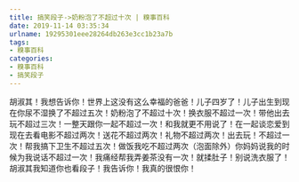 ```yaml
---
title: 搞笑段子->奶粉泡了不超过十次 | 糗事百科
date: 2019-11-14 03:35:34
urlname: 19295301eee28264db263e3cc1b23a7b
tags: 
- 糗事百科
categories:
- 糗事百科
- 搞笑段子
---
```

胡淑其！我想告诉你！世界上这没有这么幸福的爸爸！儿子四岁了！儿子出生到现在你尿不湿换了不超过五次！奶粉泡了不超过十次！换衣服不超过一次！带他出去玩不超过三次！一整天跟你一起不超过一次！和我就更不用说了！在一起谈恋爱到现在去看电影不超过两次！送花不超过两次！礼物不超过两次！出去玩！不超过一次！帮我搞下卫生不超过五次！做饭我吃不超过两次（泡面除外）你妈妈说我的时候为我说话不超过一次！我痛经帮我弄姜茶没有一次！就揉肚子！别说洗衣服了！胡淑其我知道你也看段子！我告诉你！我真的很恨你！


